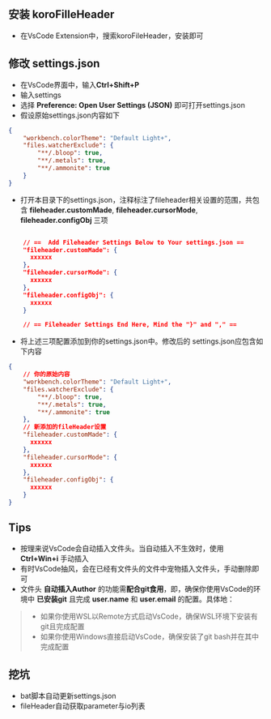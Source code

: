 ## 安装 koroFilleHeader 
- 在VsCode Extension中，搜索koroFileHeader，安装即可

## 修改 settings.json
- 在VsCode界面中，输入**Ctrl+Shift+P**
- 输入settings
- 选择 **Preference: Open User Settings (JSON)** 即可打开settings.json
- 假设原始settings.json内容如下
```json
{
    "workbench.colorTheme": "Default Light+",
    "files.watcherExclude": {
        "**/.bloop": true,
        "**/.metals": true,
        "**/.ammonite": true
    }
}
```
- 打开本目录下的settings.json，注释标注了fileheader相关设置的范围，共包含 **fileheader.customMade**, **fileheader.cursorMode**, **fileheader.configObj** 三项
```json

    // ==  Add Fileheader Settings Below to Your settings.json ==
    "fileheader.customMade": {
      xxxxxx
    },
    "fileheader.cursorMode": {
      xxxxxx
    },
    "fileheader.configObj": {
      xxxxxx
    }

    // == Fileheader Settings End Here, Mind the "}" and "," ==

```
- 将上述三项配置添加到你的settings.json中。修改后的 settings.json应包含如下内容
```json
{
    // 你的原始内容
    "workbench.colorTheme": "Default Light+",
    "files.watcherExclude": {
        "**/.bloop": true,
        "**/.metals": true,
        "**/.ammonite": true
    },
    // 新添加的fileHeader设置
    "fileheader.customMade": {
      xxxxxx
    },
    "fileheader.cursorMode": {
      xxxxxx
    },
    "fileheader.configObj": {
      xxxxxx
    }
}
```

## Tips
- 按理来说VsCode会自动插入文件头。当自动插入不生效时，使用 **Ctrl+Win+i** 手动插入
- 有时VsCode抽风，会在已经有文件头的文件中宠物插入文件头，手动删除即可
- 文件头 **自动插入Author** 的功能需**配合git食用**，即，确保你使用VsCode的环境中 **已安装git** 且完成 **user.name** 和 **user.email** 的配置。具体地：
> - 如果你使用WSL以Remote方式启动VsCode，确保WSL环境下安装有git且完成配置
> - 如果你使用Windows直接启动VsCode，确保安装了git bash并在其中完成配置

## 挖坑
- bat脚本自动更新settings.json
- fileHeader自动获取parameter与io列表